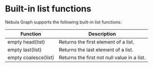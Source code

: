 # Built-in list functions

Nebula Graph supports the following built-in list functions:

Function| Description |
----  |  ----|
empty head(list) | Returns the first element of a list.
empty last(list) | Returns the last element of a list.
empty coalesce(list) | Returns the first not null value in a list.
